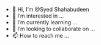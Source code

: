 - 👋 Hi, I’m @Syed Shahabudeen
- 👀 I’m interested in ...
- 🌱 I’m currently learning ...
- 💞️ I’m looking to collaborate on ...
- 📫 How to reach me ...

<!---
Syedgaming/Syedgaming is a ✨ special ✨ repository because its `README.md` (this file) appears on your GitHub profile.
You can click the Preview link to take a look at your changes.
--->
